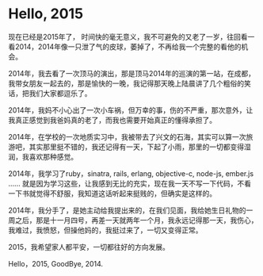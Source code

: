 # Hello, 2015

现在已经是2015年了， 时间快的毫无意义，我不可避免的又老了一岁，往回看一看2014，2014年像一只泄了气的皮球，萎掉了，不再给我一个完整的看他的机会。

2014年，我去看了一次顶马的演出，那是顶马2014年的巡演的第一站，在成都，我带女朋友一起去的，那是愉快的一晚，我记得那天晚上陆晨讲了几个粗俗的笑话，把我们大家都逗乐了。

2014年，我妈不小心出了一次小车祸，但万幸的事，伤的不严重，那次意外，让我真正感觉到我爸妈真的老了，而我也需要开始真正的懂得承担了。

2014年，在学校的一次地质实习中，我被带去了兴文的石海，其实可以算一次旅游吧，其实那里挺不错的，我还记得有一天，下起了小雨，那里的一切都变得湿润，我喜欢那种感觉。

2014年，我学习了ruby，sinatra, rails, erlang, objective-c, node-js, ember.js ...... 就是因为学习这些，让我感到无比的充实，现在我一天不写一下代码，不看一下书就觉得不舒服，我知道这话听起来挺贱的，但确实是这样的。

2014年，我分手了，是她主动给我提出来的，在我们见面，我给她生日礼物的一周之后，那是十一月四号，再差一天就两年一个月，我永远记得那一天，我伤心，我难过，我愤怒，但操他妈的，我挺过来了，一切又变得正常。

2015，我希望家人都平安，一切都往好的方向发展。

Hello，2015, GoodBye, 2014.





